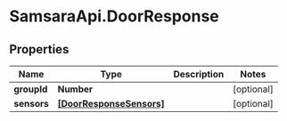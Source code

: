 # SamsaraApi.DoorResponse

## Properties
Name | Type | Description | Notes
------------ | ------------- | ------------- | -------------
**groupId** | **Number** |  | [optional] 
**sensors** | [**[DoorResponseSensors]**](DoorResponseSensors.md) |  | [optional] 


